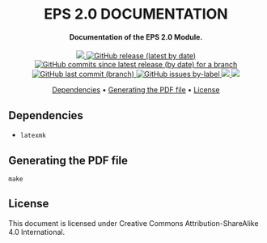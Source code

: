 <h1 align="center">
	EPS 2.0 DOCUMENTATION
	<br>
</h1>

<h4 align="center">Documentation of the EPS 2.0 Module.</h4>

<p align="center">
    <a href="https://github.com/spacelab-ufsc/spacelab#versioning">
        <img src="https://img.shields.io/badge/status-in%20development-red?style=for-the-badge">
    </a>
    <a href="https://github.com/spacelab-ufsc/eps2/releases">
        <img alt="GitHub release (latest by date)" src="https://img.shields.io/github/v/release/spacelab-ufsc/eps2?style=for-the-badge">
    </a>
    <a href="https://github.com/spacelab-ufsc/eps2/releases">
        <img alt="GitHub commits since latest release (by date) for a branch" src="https://img.shields.io/github/commits-since/spacelab-ufsc/eps2/latest/documentation?style=for-the-badge">
    </a>
    <a href="https://github.com/spacelab-ufsc/eps2/commits/master">
        <img alt="GitHub last commit (branch)" src="https://img.shields.io/github/last-commit/spacelab-ufsc/eps2/documentation?style=for-the-badge">
    </a>
    <a href="https://github.com/spacelab-ufsc/eps2/issues">
    	<img alt="GitHub issues by-label" src="https://img.shields.io/github/issues/spacelab-ufsc/eps2/documentation?style=for-the-badge">
	</a>
	<a href="">
		<img src="https://img.shields.io/badge/DOC%20tool-LaTeX-yellow?style=for-the-badge">
	</a>
    <a href="#license">
        <img src="https://img.shields.io/badge/LICENSE-CC%20BY--SA%204.0-yellow?style=for-the-badge">
    </a>
</p>

<p align="center">
	<a href="#dependencies">Dependencies</a> •
	<a href="#generating-the-pdf-file">Generating the PDF file</a> •
	<a href="#license">License</a>
</p>

## Dependencies

* ```latexmk```

## Generating the PDF file

```
make
```

## License

This document is licensed under Creative Commons Attribution-ShareAlike 4.0 International.
